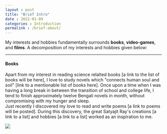 ```yaml
---
layout : post
title: "Brief Intro"
date : 2022-01-09
categories : Introduction
permalink : /brief-about/
---
```

My interests and hobbies fundamentally surrounds **books**, **video-games**, and **films**. A decomposition of my interests and hobbies given below:

---

#### **Books**
Apart from my interest in reading science relalted books [a link to the list of books will be here], I love to study novels which "connects human soul and soil" [link to a mentionable list of books here]. Once upon a time when I was having a long break in between the transition of school and college life, I tend to finish approximately twelve Bengali novels in month, without compromising with my hunger and sleep.  
Just recently I discovered my love to read and write poems [a link to poems will be posted]. During this discovery, the great Satyajit Ray's creations [a link to a list] and hobbies [a link to a list] worked as an inspiration to me.

[<img src="./img/book.png">](http://google.com.au/)
